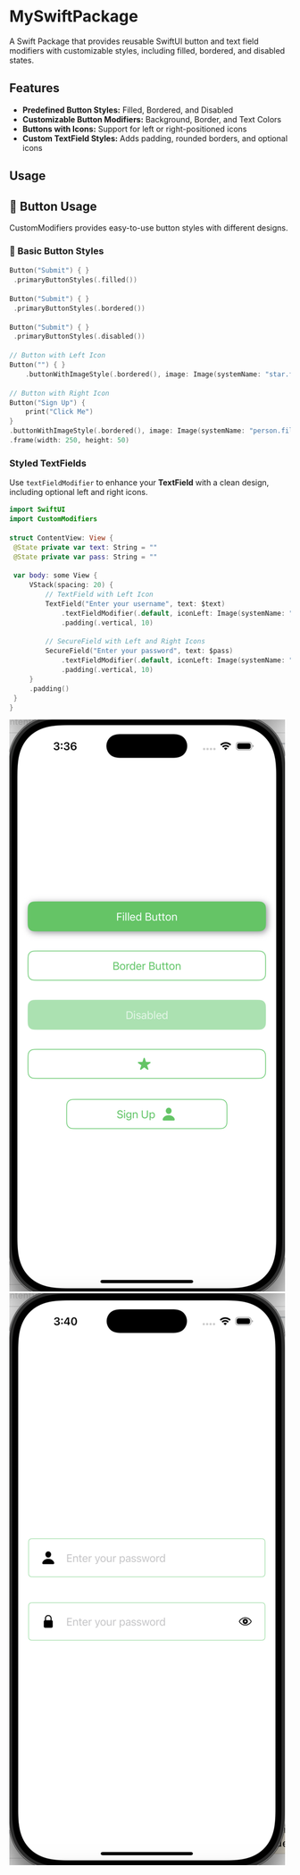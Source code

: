 # MySwiftPackage
A Swift Package that provides reusable SwiftUI button and text field modifiers with customizable styles, including filled, bordered, and disabled states.

## Features

- **Predefined Button Styles:** Filled, Bordered, and Disabled
- **Customizable Button Modifiers:** Background, Border, and Text Colors
- **Buttons with Icons:** Support for left or right-positioned icons
- **Custom TextField Styles:** Adds padding, rounded borders, and optional icons





## Usage

## 📌 Button Usage

CustomModifiers provides easy-to-use button styles with different designs.

### 🚀 Basic Button Styles
```swift
Button("Submit") { }
 .primaryButtonStyles(.filled())

Button("Submit") { }
 .primaryButtonStyles(.bordered())

Button("Submit") { }
 .primaryButtonStyles(.disabled())

// Button with Left Icon
Button("") { }
    .buttonWithImageStyle(.bordered(), image: Image(systemName: "star.fill"))

// Button with Right Icon
Button("Sign Up") {
    print("Click Me")
}
.buttonWithImageStyle(.bordered(), image: Image(systemName: "person.fill"), imagePosition: .right)
.frame(width: 250, height: 50)
```


### Styled TextFields

Use `textFieldModifier` to enhance your **TextField** with a clean design, including optional left and right icons.

```swift
import SwiftUI
import CustomModifiers

struct ContentView: View {
 @State private var text: String = ""
 @State private var pass: String = ""

 var body: some View {
     VStack(spacing: 20) {
         // TextField with Left Icon
         TextField("Enter your username", text: $text)
             .textFieldModifier(.default, iconLeft: Image(systemName: "person.fill"))
             .padding(.vertical, 10)

         // SecureField with Left and Right Icons
         SecureField("Enter your password", text: $pass)
             .textFieldModifier(.default, iconLeft: Image(systemName: "lock.fill"), iconRight: Image(systemName: "eye"))
             .padding(.vertical, 10)
     }
     .padding()
 }
}
```

![Buttons](./screenshots/buttons.png)
![TextFields](./screenshots/textfields.png)
